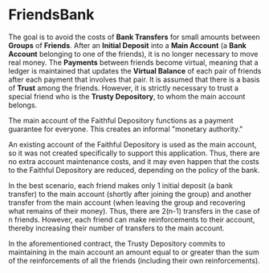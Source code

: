 # FriendsBank

The goal is to avoid the costs of __Bank Transfers__ for small amounts between __Groups__ of __Friends__. After an __Initial Deposit__ into a __Main Account__ (a __Bank Account__ belonging to one of the friends), it is no longer necessary to move real money. The __Payments__ between friends become virtual, meaning that a ledger is maintained that updates the __Virtual Balance__ of each pair of friends after each payment that involves that pair. It is assumed that there is a basis of __Trust__ among the friends. However, it is strictly necessary to trust a special friend who is the __Trusty Depository__, to whom the main account belongs.

The main account of the Faithful Depository functions as a payment guarantee for everyone. This creates an informal "monetary authority."

An existing account of the Faithful Depository is used as the main account, so it was not created specifically to support this application. 
Thus, there are no extra account maintenance costs, and it may even happen that the costs to the Faithful Depository are reduced, depending on the policy of the bank.

In the best scenario, each friend makes only 1 initial deposit (a bank transfer) to the main account (shortly after joining the group) and another transfer from the main account (when leaving the group and recovering what remains of their money). Thus, there are 2(n-1) transfers in the case of n friends. However, each friend can make reinforcements to their account, thereby increasing their number of transfers to the main account.

In the aforementioned contract, the Trusty Depository commits to maintaining in the main account an amount equal to or greater than the sum of the reinforcements of all the friends (including their own reinforcements).



